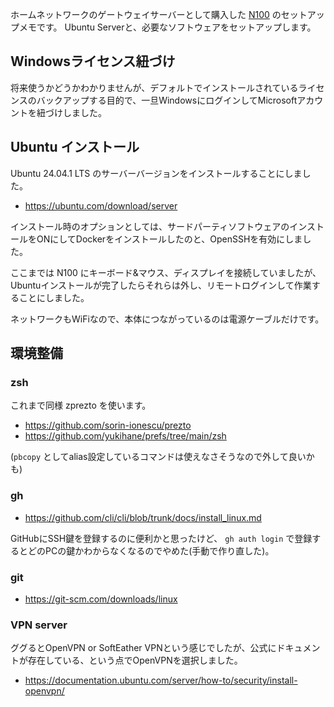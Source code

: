 ホームネットワークのゲートウェイサーバーとして購入した [N100](https://www.amazon.co.jp/gp/product/B0C6T2T4JH/) のセットアップメモです。
Ubuntu Serverと、必要なソフトウェアをセットアップします。

## Windowsライセンス紐づけ

将来使うかどうかわかりませんが、デフォルトでインストールされているライセンスのバックアップする目的で、一旦WindowsにログインしてMicrosoftアカウントを紐づけしました。

## Ubuntu インストール

Ubuntu 24.04.1 LTS のサーバーバージョンをインストールすることにしました。

- https://ubuntu.com/download/server

インストール時のオプションとしては、サードパーティソフトウェアのインストールをONにしてDockerをインストールしたのと、OpenSSHを有効にしました。

ここまでは N100 にキーボード&マウス、ディスプレイを接続していましたが、Ubuntuインストールが完了したらそれらは外し、リモートログインして作業することにしました。

ネットワークもWiFiなので、本体につながっているのは電源ケーブルだけです。

## 環境整備

### zsh

これまで同様 zprezto を使います。

- https://github.com/sorin-ionescu/prezto
- https://github.com/yukihane/prefs/tree/main/zsh

(`pbcopy` としてalias設定しているコマンドは使えなさそうなので外して良いかも)

### gh

- https://github.com/cli/cli/blob/trunk/docs/install_linux.md

GitHubにSSH鍵を登録するのに便利かと思ったけど、 `gh auth login` で登録するとどのPCの鍵かわからなくなるのでやめた(手動で作り直した)。

### git 

- https://git-scm.com/downloads/linux

### VPN server

ググるとOpenVPN or SoftEather VPNという感じでしたが、公式にドキュメントが存在している、という点でOpenVPNを選択しました。

- https://documentation.ubuntu.com/server/how-to/security/install-openvpn/

